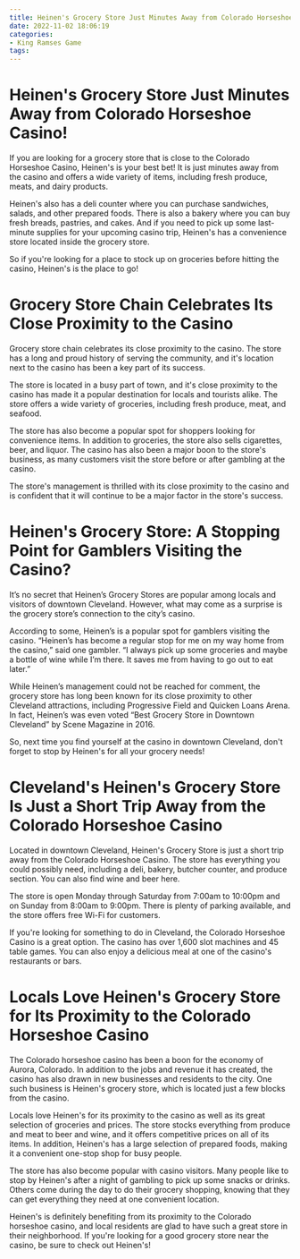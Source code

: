```yaml
---
title: Heinen's Grocery Store Just Minutes Away from Colorado Horseshoe Casino!
date: 2022-11-02 18:06:19
categories:
- King Ramses Game
tags:
---
```



#  Heinen's Grocery Store Just Minutes Away from Colorado Horseshoe Casino!

If you are looking for a grocery store that is close to the Colorado Horseshoe Casino, Heinen's is your best bet! It is just minutes away from the casino and offers a wide variety of items, including fresh produce, meats, and dairy products.

Heinen's also has a deli counter where you can purchase sandwiches, salads, and other prepared foods. There is also a bakery where you can buy fresh breads, pastries, and cakes. And if you need to pick up some last-minute supplies for your upcoming casino trip, Heinen's has a convenience store located inside the grocery store.

So if you're looking for a place to stock up on groceries before hitting the casino, Heinen's is the place to go!

#  Grocery Store Chain Celebrates Its Close Proximity to the Casino 

Grocery store chain celebrates its close proximity to the casino. The store has a long and proud history of serving the community, and it's location next to the casino has been a key part of its success.

The store is located in a busy part of town, and it's close proximity to the casino has made it a popular destination for locals and tourists alike. The store offers a wide variety of groceries, including fresh produce, meat, and seafood.

The store has also become a popular spot for shoppers looking for convenience items. In addition to groceries, the store also sells cigarettes, beer, and liquor. The casino has also been a major boon to the store's business, as many customers visit the store before or after gambling at the casino.

The store's management is thrilled with its close proximity to the casino and is confident that it will continue to be a major factor in the store's success.

#  Heinen's Grocery Store: A Stopping Point for Gamblers Visiting the Casino? 

It’s no secret that Heinen’s Grocery Stores are popular among locals and visitors of downtown Cleveland. However, what may come as a surprise is the grocery store’s connection to the city’s casino.

According to some, Heinen’s is a popular spot for gamblers visiting the casino. “Heinen’s has become a regular stop for me on my way home from the casino,” said one gambler. “I always pick up some groceries and maybe a bottle of wine while I’m there. It saves me from having to go out to eat later.”

While Heinen’s management could not be reached for comment, the grocery store has long been known for its close proximity to other Cleveland attractions, including Progressive Field and Quicken Loans Arena. In fact, Heinen’s was even voted “Best Grocery Store in Downtown Cleveland” by Scene Magazine in 2016.

So, next time you find yourself at the casino in downtown Cleveland, don't forget to stop by Heinen's for all your grocery needs!

#  Cleveland's Heinen's Grocery Store Is Just a Short Trip Away from the Colorado Horseshoe Casino 

Located in downtown Cleveland, Heinen's Grocery Store is just a short trip away from the Colorado Horseshoe Casino. The store has everything you could possibly need, including a deli, bakery, butcher counter, and produce section. You can also find wine and beer here.

The store is open Monday through Saturday from 7:00am to 10:00pm and on Sunday from 8:00am to 9:00pm. There is plenty of parking available, and the store offers free Wi-Fi for customers.

If you're looking for something to do in Cleveland, the Colorado Horseshoe Casino is a great option. The casino has over 1,600 slot machines and 45 table games. You can also enjoy a delicious meal at one of the casino's restaurants or bars.

#  Locals Love Heinen's Grocery Store for Its Proximity to the Colorado Horseshoe Casino

The Colorado horseshoe casino has been a boon for the economy of Aurora, Colorado. In addition to the jobs and revenue it has created, the casino has also drawn in new businesses and residents to the city. One such business is Heinen's grocery store, which is located just a few blocks from the casino.

Locals love Heinen's for its proximity to the casino as well as its great selection of groceries and prices. The store stocks everything from produce and meat to beer and wine, and it offers competitive prices on all of its items. In addition, Heinen's has a large selection of prepared foods, making it a convenient one-stop shop for busy people.

The store has also become popular with casino visitors. Many people like to stop by Heinen's after a night of gambling to pick up some snacks or drinks. Others come during the day to do their grocery shopping, knowing that they can get everything they need at one convenient location.

Heinen's is definitely benefiting from its proximity to the Colorado horseshoe casino, and local residents are glad to have such a great store in their neighborhood. If you're looking for a good grocery store near the casino, be sure to check out Heinen's!